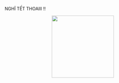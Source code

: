 NGHĨ TẾT THOAIII !!
<div id="header" align="center">
  <img src="https://res.cloudinary.com/thientam2829/image/upload/v1705457116/jjmzuqvqs6mxeop3amij.gif" width="200"/>
</div>
